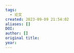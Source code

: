 ```yaml
---
tags:
  - 论文
created: 2023-09-09 21:54:02
aliases: []
DOI: 
author: []
original title: 
year:
---
```

